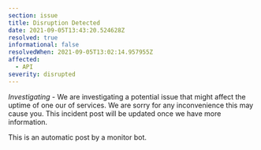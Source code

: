 ```yaml
---
section: issue
title: Disruption Detected
date: 2021-09-05T13:43:20.524628Z
resolved: true
informational: false
resolvedWhen: 2021-09-05T13:02:14.957955Z
affected:
  - API
severity: disrupted
---
```

*Investigating* - We are investigating a potential issue that might affect the uptime of one our of services. We are sorry for any inconvenience this may cause you. This incident post will be updated once we have more information.

This is an automatic post by a monitor bot.
        
